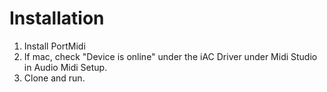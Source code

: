 # Installation
1. Install PortMidi
2. If mac, check "Device is online" under the iAC Driver under Midi Studio in Audio Midi Setup.
3. Clone and run.

